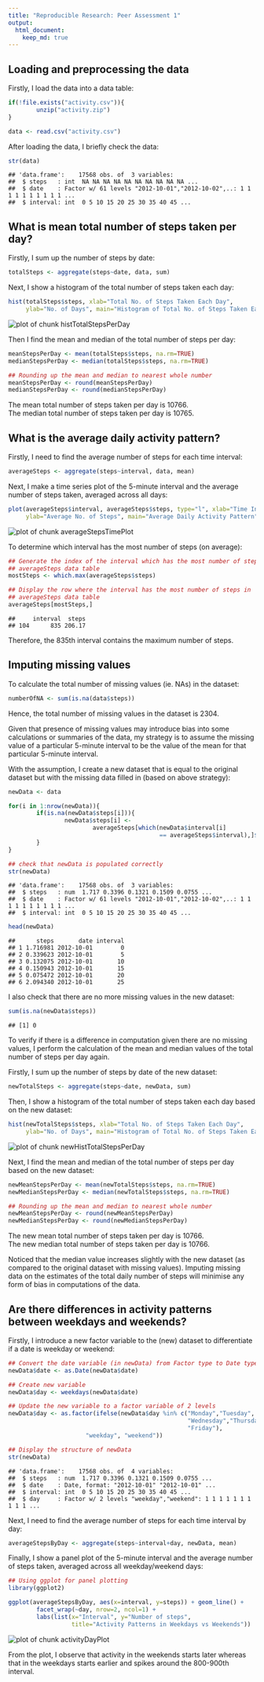 ```yaml
---
title: "Reproducible Research: Peer Assessment 1"
output: 
  html_document:
    keep_md: true
---
```



## Loading and preprocessing the data

Firstly, I load the data into a data table:


```r
if(!file.exists("activity.csv")){
        unzip("activity.zip")
}

data <- read.csv("activity.csv")
```

After loading the data, I briefly check the data:


```r
str(data)
```

```
## 'data.frame':	17568 obs. of  3 variables:
##  $ steps   : int  NA NA NA NA NA NA NA NA NA NA ...
##  $ date    : Factor w/ 61 levels "2012-10-01","2012-10-02",..: 1 1 1 1 1 1 1 1 1 1 ...
##  $ interval: int  0 5 10 15 20 25 30 35 40 45 ...
```

  
## What is mean total number of steps taken per day?

Firstly, I sum up the number of steps by date:


```r
totalSteps <- aggregate(steps~date, data, sum)
```

Next, I show a histogram of the total number of steps taken each day:


```r
hist(totalSteps$steps, xlab="Total No. of Steps Taken Each Day", 
     ylab="No. of Days", main="Histogram of Total No. of Steps Taken Each Day")
```

![plot of chunk histTotalStepsPerDay](figure/histTotalStepsPerDay-1.png) 

Then I find the mean and median of the total number of steps per day:


```r
meanStepsPerDay <- mean(totalSteps$steps, na.rm=TRUE)
medianStepsPerDay <- median(totalSteps$steps, na.rm=TRUE)

## Rounding up the mean and median to nearest whole number
meanStepsPerDay <- round(meanStepsPerDay)
medianStepsPerDay <- round(medianStepsPerDay)
```

The mean total number of steps taken per day is 10766.  
The median total number of steps taken per day is 10765.

  
## What is the average daily activity pattern?

Firstly, I need to find the average number of steps for each time interval:


```r
averageSteps <- aggregate(steps~interval, data, mean)
```

Next, I make a time series plot of the 5-minute interval and the average number of steps taken, averaged across all days:


```r
plot(averageSteps$interval, averageSteps$steps, type="l", xlab="Time Interval", 
     ylab="Average No. of Steps", main="Average Daily Activity Pattern")
```

![plot of chunk averageStepsTimePlot](figure/averageStepsTimePlot-1.png) 

To determine which interval has the most number of steps (on average):


```r
## Generate the index of the interval which has the most number of steps in 
## averageSteps data table
mostSteps <- which.max(averageSteps$steps)

## Display the row where the interval has the most number of steps in 
## averageSteps data table
averageSteps[mostSteps,]
```

```
##     interval  steps
## 104      835 206.17
```

Therefore, the 835th interval contains the maximum number of steps.

  
## Imputing missing values

To calculate the total number of missing values (ie. NAs) in the dataset:


```r
numberOfNA <- sum(is.na(data$steps))
```

Hence, the total number of missing values in the dataset is 2304.

Given that presence of missing values may introduce bias into some calculations or summaries of the data, my strategy is to assume the missing value of a particular 5-minute interval to be the value of the mean for that particular 5-minute interval.

With the assumption, I create a new dataset that is equal to the original dataset but with the missing data filled in (based on above strategy):


```r
newData <- data

for(i in 1:nrow(newData)){
        if(is.na(newData$steps[i])){
                newData$steps[i] <- 
                        averageSteps[which(newData$interval[i] 
                                           == averageSteps$interval),]$steps
        }
}

## check that newData is populated correctly
str(newData)
```

```
## 'data.frame':	17568 obs. of  3 variables:
##  $ steps   : num  1.717 0.3396 0.1321 0.1509 0.0755 ...
##  $ date    : Factor w/ 61 levels "2012-10-01","2012-10-02",..: 1 1 1 1 1 1 1 1 1 1 ...
##  $ interval: int  0 5 10 15 20 25 30 35 40 45 ...
```

```r
head(newData)
```

```
##      steps       date interval
## 1 1.716981 2012-10-01        0
## 2 0.339623 2012-10-01        5
## 3 0.132075 2012-10-01       10
## 4 0.150943 2012-10-01       15
## 5 0.075472 2012-10-01       20
## 6 2.094340 2012-10-01       25
```

I also check that there are no more missing values in the new dataset:


```r
sum(is.na(newData$steps))
```

```
## [1] 0
```

To verify if there is a difference in computation given there are no missing values, I perform the calculation of the mean and median values of the total number of steps per day again.

Firstly, I sum up the number of steps by date of the new dataset:


```r
newTotalSteps <- aggregate(steps~date, newData, sum)
```

Then, I show a histogram of the total number of steps taken each day based on the new dataset:


```r
hist(newTotalSteps$steps, xlab="Total No. of Steps Taken Each Day", 
     ylab="No. of Days", main="Histogram of Total No. of Steps Taken Each Day")
```

![plot of chunk newHistTotalStepsPerDay](figure/newHistTotalStepsPerDay-1.png) 

Next, I find the mean and median of the total number of steps per day based on the new dataset:


```r
newMeanStepsPerDay <- mean(newTotalSteps$steps, na.rm=TRUE)
newMedianStepsPerDay <- median(newTotalSteps$steps, na.rm=TRUE)

## Rounding up the mean and median to nearest whole number
newMeanStepsPerDay <- round(newMeanStepsPerDay)
newMedianStepsPerDay <- round(newMedianStepsPerDay)
```

The new mean total number of steps taken per day is 10766.  
The new median total number of steps taken per day is 10766.

Noticed that the median value increases slightly with the new dataset (as compared to the original dataset with missing values). Imputing missing data on the estimates of the total daily number of steps will minimise any form of bias  in computations of the data.

  
## Are there differences in activity patterns between weekdays and weekends?

Firstly, I introduce a new factor variable to the (new) dataset to differentiate if a date is weekday or weekend:


```r
## Convert the date variable (in newData) from Factor type to Date type
newData$date <- as.Date(newData$date)

## Create new variable
newData$day <- weekdays(newData$date)

## Update the new variable to a factor variable of 2 levels
newData$day <- as.factor(ifelse(newData$day %in% c("Monday","Tuesday",
                                                   "Wednesday","Thursday",
                                                   "Friday"), 
                      "weekday", "weekend"))

## Display the structure of newData 
str(newData)
```

```
## 'data.frame':	17568 obs. of  4 variables:
##  $ steps   : num  1.717 0.3396 0.1321 0.1509 0.0755 ...
##  $ date    : Date, format: "2012-10-01" "2012-10-01" ...
##  $ interval: int  0 5 10 15 20 25 30 35 40 45 ...
##  $ day     : Factor w/ 2 levels "weekday","weekend": 1 1 1 1 1 1 1 1 1 1 ...
```

Next, I need to find the average number of steps for each time interval by day:


```r
averageStepsByDay <- aggregate(steps~interval+day, newData, mean)
```

Finally, I show a panel plot of the 5-minute interval and the average number of steps taken, averaged across all weekday/weekend days:


```r
## Using ggplot for panel plotting
library(ggplot2)

ggplot(averageStepsByDay, aes(x=interval, y=steps)) + geom_line() + 
        facet_wrap(~day, nrow=2, ncol=1) + 
        labs(list(x="Interval", y="Number of steps", 
                  title="Activity Patterns in Weekdays vs Weekends"))
```

![plot of chunk activityDayPlot](figure/activityDayPlot-1.png) 

From the plot, I observe that activity in the weekends starts later whereas that in the weekdays starts earlier and spikes around the 800-900th interval.
